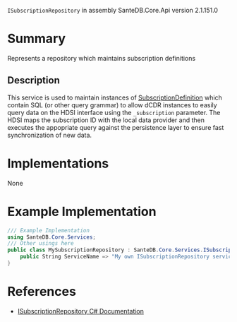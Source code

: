 `ISubscriptionRepository` in assembly SanteDB.Core.Api version 2.1.151.0

# Summary
Represents a repository which maintains subscription definitions

## Description
This service is used to maintain instances of [SubscriptionDefinition](http://santesuite.org/assets/doc/net/html/T_SanteDB_Core_Model_Subscription_SubscriptionDefinition.htm) which 
            contain SQL (or other query grammar) to allow dCDR instances to easily query data on the HDSI interface
            using the ```_subscription``` parameter. The HDSI maps the subscription ID with the local data provider
            and then executes the appopriate query against the persistence layer to ensure fast synchronization of
            new data.

# Implementations

None

# Example Implementation
```csharp
/// Example Implementation
using SanteDB.Core.Services;
/// Other usings here
public class MySubscriptionRepository : SanteDB.Core.Services.ISubscriptionRepository { 
	public String ServiceName => "My own ISubscriptionRepository service";
}
```

# References

* [ISubscriptionRepository C# Documentation](http://santesuite.org/assets/doc/net/html/T_SanteDB_Core_Services_ISubscriptionRepository.htm)
